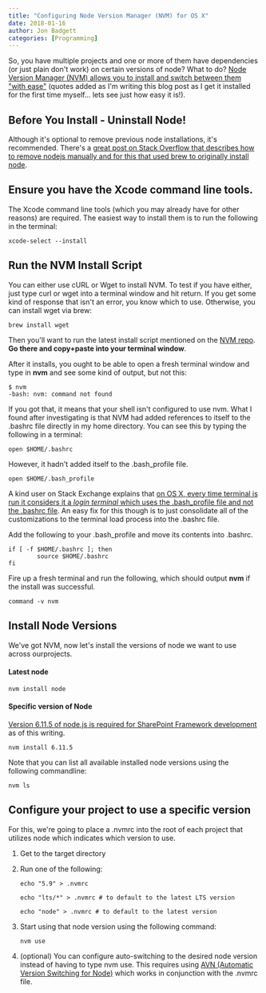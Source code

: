 ```yaml
---
title: "Configuring Node Version Manager (NVM) for OS X"
date: 2018-01-16
author: Jon Badgett
categories: [Programming]
---
```


So, you have multiple projects and one or more of them have dependencies (or just plain don't work) on certain versions of node? What to do? [Node Version Manager (NVM) allows you to install and switch between them "with ease"](https://github.com/creationix/nvm) (quotes added as I'm writing this blog post as I get it installed for the first time myself... lets see just how easy it is!).
<!--more-->

## Before You Install - Uninstall Node!
Although it's optional to remove previous node installations, it's recommended. There's a [great post on Stack Overflow that describes how to remove nodejs manually and for this that used brew to originally install node](https://stackoverflow.com/questions/11177954/how-do-i-completely-uninstall-node-js-and-reinstall-from-beginning-mac-os-x).

## Ensure you have the Xcode command line tools. 
The Xcode command line tools (which you may already have for other reasons) are required. The easiest way to install them is to run the following in the terminal:

```shell
xcode-select --install
```

## Run the NVM Install Script
You can either use cURL or Wget to install NVM. To test if you have either, just type curl or wget into a terminal window and hit return. If you get some kind of response that isn't an error, you know which to use. Otherwise, you can install wget via brew:

```shell
brew install wget
```

Then you'll want to run the latest install script mentioned on the [NVM repo](https://github.com/creationix/nvm). **Go there and copy+paste into your terminal window**.

After it installs, you ought to be able to open a fresh terminal window and type in **nvm** and see some kind of output, but not this:

```shell
$ nvm
-bash: nvm: command not found
```

If you got that, it means that your shell isn't configured to use nvm. What I found after investigating is that NVM had added references to itself to the .bashrc file directly in my home directory. You can see this by typing the following in a terminal:

```shell
open $HOME/.bashrc
```

However, it hadn't added itself to the .bash_profile file.

```shell
open $HOME/.bash_profile
```

A kind user on Stack Exchange explains that [on OS X, every time terminal is run it considers it a *login terminal* which uses the .bash_profile file and not the .bashrc file](https://apple.stackexchange.com/questions/51036/what-is-the-difference-between-bash-profile-and-bashrc). An easy fix for this though is to just consolidate all of the customizations to the terminal load process into the .bashrc file. 

Add the following to your .bash_profile and move its contents into .bashrc.
```shell
if [ -f $HOME/.bashrc ]; then
        source $HOME/.bashrc
fi
```

Fire up a fresh terminal and run the following, which should output **nvm** if the install was successful.

```shell
command -v nvm
```

## Install Node Versions
We've got NVM, now let's install the versions of node we want to use across ourprojects.

#### Latest node
```shell
nvm install node
```

#### Specific version of Node
[Version 6.11.5 of node.js is required for SharePoint Framework development](https://docs.microsoft.com/en-us/sharepoint/dev/spfx/set-up-your-development-environment) as of this writing.
```shell
nvm install 6.11.5
```

Note that you can list all available installed node versions using the following commandline:
```shell
nvm ls
```

## Configure your project to use a specific version
For this, we're going to place a .nvmrc into the root of each project that utilizes node which indicates which version to use.

1. Get to the target directory
2. Run one of the following:
    ```shell
    echo "5.9" > .nvmrc

    echo "lts/*" > .nvmrc # to default to the latest LTS version

    echo "node" > .nvmrc # to default to the latest version
    ```

3. Start using that node version using the following command:
    ```shell
    nvm use
    ```

4. (optional) You can configure auto-switching to the desired node version instead of having to type nvm use. This requires using [AVN (Automatic Version Switching for Node)](https://github.com/wbyoung/avn) which works in conjunction with the .nvmrc file.